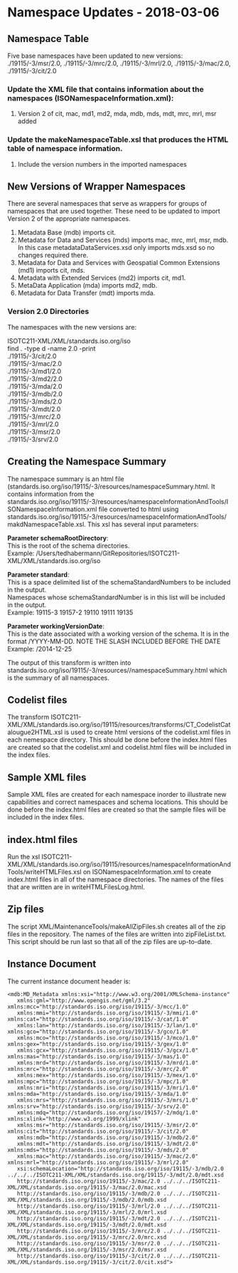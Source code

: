 # Namespace Updates - 2018-03-06

## Namespace Table
Five base namespaces have been updated to new versions: ./19115/-3/msr/2.0, ./19115/-3/mrc/2.0, ./19115/-3/mrl/2.0, ./19115/-3/mac/2.0, ./19115/-3/cit/2.0 

### Update the XML file that contains information about the namespaces (__ISONamespaceInformation.xml__):
1. Version 2 of cit, mac, md1, md2, mda, mdb, mds, mdt, mrc, mrl, msr added


### Update the makeNamespaceTable.xsl that produces the HTML table of namespace information. 
1. Include the version numbers in the imported namespaces

## New Versions of Wrapper Namespaces
There are several namespaces that serve as wrappers for groups of namespaces that are used together. These need to be updated to import Version 2 of the appropriate namespaces.

1. Metadata Base (mdb) imports cit. 
2. Metadata for Data and Services (mds) imports mac, mrc, mrl, msr, mdb. In this case metadataDataServices.xsd only imports mds.xsd so no changes required there.
3. Metadata for Data and Services with Geospatial Common Extensions (md1) imports cit, mds.
4. Metadata with Extended Services (md2) imports cit, md1.
5. MetaData Application (mda) imports md2, mdb.
6. Metadata for Data Transfer (mdt) imports mda.

### Version 2.0 Directories
The namespaces with the new versions are:

ISOTC211-XML/XML/standards.iso.org/iso  
find . -type d -name 2.0 -print  
./19115/-3/cit/2.0  
./19115/-3/mac/2.0  
./19115/-3/md1/2.0  
./19115/-3/md2/2.0  
./19115/-3/mda/2.0  
./19115/-3/mdb/2.0  
./19115/-3/mds/2.0  
./19115/-3/mdt/2.0  
./19115/-3/mrc/2.0  
./19115/-3/mrl/2.0  
./19115/-3/msr/2.0  
./19115/-3/srv/2.0  

## Creating the Namespace Summary
The namespace summary is an html file (standards.iso.org/iso/19115/-3/resources/namespaceSummary.html. It contains information from the standards.iso.org/iso/19115/-3/resources/namespaceInformationAndTools/ISONamespaceInformation.xml file converted to html using standards.iso.org/iso/19115/-3/resources/namespaceInformationAndTools/makdNamespaceTable.xsl. This xsl has several input parameters:  

__Parameter schemaRootDirectory__:  
This is the root of the schema directories.  
Example: /Users/tedhabermann/GitRepositories/ISOTC211-XML/XML/standards.iso.org/iso 

__Parameter standard__:  
This is a space delimited list of the schemaStandardNumbers to be included in the output.  
Namespaces whose schemaStandardNumber is in this list will be included in the output.  
Example: 19115-3 19157-2 19110 19111 19135

__Parameter workingVersionDate__:  
This is the date associated with a working version of the schema. It is in the format /YYYY-MM-DD. 
NOTE THE SLASH INCLUDED BEFORE THE DATE
Example: /2014-12-25

The output of this transform is written into standards.iso.org/iso/19115/-3/resources//namespaceSummary.html which is the summary of all namespaces.  

## Codelist files
The transform ISOTC211-XML/XML/standards.iso.org/iso/19115/resources/transforms/CT_CodelistCatalougue2HTML.xsl is used to create html versions of the codelist.xml files in each nemespace directory. This should be done before the index.html files are created so that the codelist.xml and codelist.html files will be included in the index files.

## Sample XML files
Sample XML files are created for each namespace inorder to illustrate new capabilities and correct namespaces and schema locations. This should be done before the index.html files are created so that the sample files will be included in the index files.

## index.html files
Run the xsl ISOTC211-XML/XML/standards.iso.org/iso/19115/resources/namespaceInformationAndTools/writeHTMLFiles.xsl on ISONamespaceInformation.xml to create index.html files in all of the namespace directories. The names of the files that are written are in writeHTMLFilesLog.html.

## Zip files
The script XML/MaintenanceTools/makeAllZipFiles.sh creates all of the zip files in the repository. The names of the files are written into zipFileList.txt. This script should be run last so that all of the zip files are up-to-date.

## Instance Document
The current instance document header is:

```
<mdb:MD_Metadata xmlns:xsi="http://www.w3.org/2001/XMLSchema-instance" 
   xmlns:gml="http://www.opengis.net/gml/3.2" xmlns:mcc="http://standards.iso.org/iso/19115/-3/mcc/1.0" 
   xmlns:mmi="http://standards.iso.org/iso/19115/-3/mmi/1.0" xmlns:cat="http://standards.iso.org/iso/19115/-3/cat/1.0"
   xmlns:lan="http://standards.iso.org/iso/19115/-3/lan/1.0" xmlns:gco="http://standards.iso.org/iso/19115/-3/gco/1.0" 
   xmlns:mco="http://standards.iso.org/iso/19115/-3/mco/1.0" xmlns:gex="http://standards.iso.org/iso/19115/-3/gex/1.0" 
   xmlns:gcx="http://standards.iso.org/iso/19115/-3/gcx/1.0" xmlns:mas="http://standards.iso.org/iso/19115/-3/mas/1.0" 
   xmlns:mrd="http://standards.iso.org/iso/19115/-3/mrd/1.0" xmlns:mrc="http://standards.iso.org/iso/19115/-3/mrc/2.0" 
   xmlns:mex="http://standards.iso.org/iso/19115/-3/mex/1.0" xmlns:mpc="http://standards.iso.org/iso/19115/-3/mpc/1.0" 
   xmlns:mri="http://standards.iso.org/iso/19115/-3/mri/1.0" xmlns:mda="http://standards.iso.org/iso/19115/-3/mda/1.0" 
   xmlns:mrs="http://standards.iso.org/iso/19115/-3/mrs/1.0" xmlns:srv="http://standards.iso.org/iso/19115/-3/srv/2.0" 
   xmlns:mdq="http://standards.iso.org/iso/19157/-2/mdq/1.0" xmlns:xlink="http://www.w3.org/1999/xlink" 
   xmlns:msr="http://standards.iso.org/iso/19115/-3/msr/2.0" xmlns:cit="http://standards.iso.org/iso/19115/-3/cit/2.0"  
   xmlns:mdb="http://standards.iso.org/iso/19115/-3/mdb/2.0"
   xmlns:mdt="http://standards.iso.org/iso/19115/-3/mdt/2.0" xmlns:mds="http://standards.iso.org/iso/19115/-3/mds/2.0" 
   xmlns:mac="http://standards.iso.org/iso/19115/-3/mac/2.0" xmlns:mrl="http://standards.iso.org/iso/19115/-3/mrl/2.0"
   xsi:schemaLocation="http://standards.iso.org/iso/19115/-3/mdb/2.0 ../../../ISOTC211-XML/XML/standards.iso.org/19115/-3/mdt/2.0/mdt.xsd 
   http://standards.iso.org/iso/19115/-3/mac/2.0 ../../../ISOTC211-XML/XML/standards.iso.org/19115/-3/mac/2.0/mac.xsd
   http://standards.iso.org/iso/19115/-3/mdb/2.0 ../../../ISOTC211-XML/XML/standards.iso.org/19115/-3/mdb/2.0/mdb.xsd
   http://standards.iso.org/iso/19115/-3/mrl/2.0 ../../../ISOTC211-XML/XML/standards.iso.org/19115/-3/mrl/2.0/mrl.xsd
   http://standards.iso.org/iso/19115/-3/mdt/2.0 ../../../ISOTC211-XML/XML/standards.iso.org/19115/-3/mdt/2.0/mdt.xsd
   http://standards.iso.org/iso/19115/-3/mrc/2.0 ../../../ISOTC211-XML/XML/standards.iso.org/19115/-3/mrc/2.0/mrc.xsd
   http://standards.iso.org/iso/19115/-3/msr/2.0 ../../../ISOTC211-XML/XML/standards.iso.org/19115/-3/msr/2.0/msr.xsd
   http://standards.iso.org/iso/19115/-3/cit/2.0 ../../../ISOTC211-XML/XML/standards.iso.org/19115/-3/cit/2.0/cit.xsd">
```

